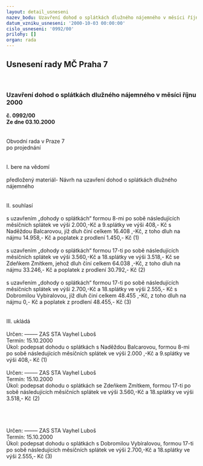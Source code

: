 ```yaml
---
layout: detail_usneseni
nazev_bodu: Uzavření dohod o splátkách dlužného nájemného v měsíci říjnu 2000
datum_vzniku_usneseni: '2000-10-03 00:00:00'
cislo_usneseni: '0992/00'
prilohy: []
organ: rada
---
```

<div id="ucUsn_pList" class="usn">
	<span><h2>Usnesení rady MČ Praha 7 </h2>
<br></span><div class="standBody">
<span><h3>Uzavření dohod o splátkách dlužného nájemného v měsíci říjnu 2000</h3></span><div class="center">
		<strong>č. 0992/00</strong><br>
	</div>
<div class="center">
		<strong>Ze dne 03.10.2000</strong><br><br>
	</div>
<br>Obvodní rada v Praze 7<br>po projednání<br><br><br>I.	bere na vědomí<br><br> předložený materiál- Návrh na uzavření dohod o splátkách dlužného nájemného<br><br><br>II.	souhlasí <br><br>s uzavřením „dohody o splátkách“ formou  8-mi po sobě následujících měsíčních splátek ve výši 2.000,-Kč a 9.splátky ve výši 408,- Kč s Naděždou Balcarovou, jíž dluh činí celkem 16.408 ,-Kč, z toho dluh na nájmu 14.958,- Kč a poplatek z prodlení 1.450,- Kč (1)<br><br>s uzavřením „dohody o splátkách“ formou  17-ti po sobě následujících měsíčních splátek ve výši 3.560,-Kč a 18.splátky ve výši 3.518,- Kč se Zdeňkem Zmítkem, jehož dluh činí celkem 64.038 ,-Kč, z toho dluh na nájmu 33.246,- Kč a poplatek z prodlení 30.792,- Kč (2)<br><br>s uzavřením „dohody o splátkách“ formou  17-ti po sobě následujících měsíčních splátek ve výši 2.700,-Kč a 18.splátky ve výši 2.555,- Kč s Dobromilou Vybíralovou, jíž dluh činí celkem 48.455 ,-Kč, z toho dluh na nájmu 0,- Kč a poplatek z prodlení 48.455,- Kč (3)<br><br><br>III.	ukládá <br><br> Určen:	–––––	ZAS STA Vayhel Luboš<br>Termín: 15.10.2000<br>Úkol:	podepsat dohodu o splátkách s Naděždou Balcarovou, formou 8-mi po sobě následujících měsíčních splátek ve výši 2.000 ,-Kč a 9.splátky ve výši 408,- Kč (1)<br> <br> Určen:	–––––	ZAS STA Vayhel Luboš<br>Termín: 15.10.2000<br>Úkol:	podepsat dohodu o splátkách se Zdeňkem Zmítkem, formou 17-ti po sobě následujících měsíčních splátek ve výši 3.560,-Kč a 18.splátky ve výši 3.518,- Kč (2)<br> <br><br><br><br> Určen:	–––––	ZAS STA Vayhel Luboš<br>Termín: 15.10.2000<br>Úkol:	podepsat dohodu o splátkách s Dobromilou Vybíralovou, formou 17-ti po sobě následujících měsíčních splátek ve výši 2.700,-Kč a 18.splátky ve výši 2.555,- Kč (3)<br> <br><br><br><br> </div>
</div>